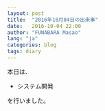 ```yaml
---
layout: post
title:  "2016年10月04日の出来事"
date:   2016-10-04 22:00
author: "FUNABARA Masao"
lang: "ja"
categories: blog
tags: diary
---
```


本日は、

* システム開発

を行いました。
